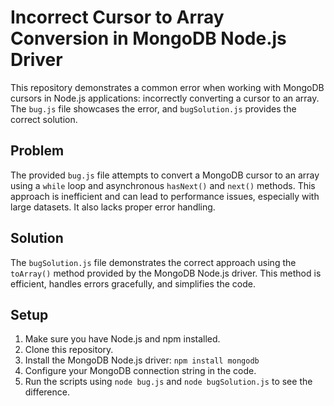 # Incorrect Cursor to Array Conversion in MongoDB Node.js Driver

This repository demonstrates a common error when working with MongoDB cursors in Node.js applications: incorrectly converting a cursor to an array. The `bug.js` file showcases the error, and `bugSolution.js` provides the correct solution.

## Problem

The provided `bug.js` file attempts to convert a MongoDB cursor to an array using a `while` loop and asynchronous `hasNext()` and `next()` methods.  This approach is inefficient and can lead to performance issues, especially with large datasets.  It also lacks proper error handling.

## Solution

The `bugSolution.js` file demonstrates the correct approach using the `toArray()` method provided by the MongoDB Node.js driver.  This method is efficient, handles errors gracefully, and simplifies the code.

## Setup

1. Make sure you have Node.js and npm installed.
2. Clone this repository.
3. Install the MongoDB Node.js driver: `npm install mongodb`
4. Configure your MongoDB connection string in the code.
5. Run the scripts using `node bug.js` and `node bugSolution.js` to see the difference.